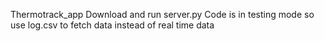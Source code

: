 Thermotrack_app
Download and run server.py
Code is in testing mode so use log.csv to fetch data instead of real time data
